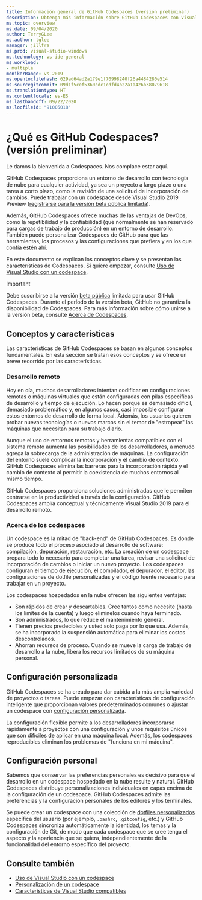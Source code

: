 ```yaml
---
title: Información general de GitHub Codespaces (versión preliminar)
description: Obtenga más información sobre GitHub Codespaces con Visual Studio y cómo puede ayudar a ampliar su entorno de desarrollo a la nube.
ms.topic: overview
ms.date: 09/04/2020
author: TerryGLee
ms.author: tglee
manager: jillfra
ms.prod: visual-studio-windows
ms.technology: vs-ide-general
ms.workload:
- multiple
monikerRange: vs-2019
ms.openlocfilehash: 629ad64ad2a179e1f70998240f26a4484280e514
ms.sourcegitcommit: 09d1f5cef5360cdc1cdfd4b22a1a426b38079618
ms.translationtype: HT
ms.contentlocale: es-ES
ms.lasthandoff: 09/22/2020
ms.locfileid: "91005018"
---
```

# <a name="what-is-github-codespaces-preview"></a>¿Qué es GitHub Codespaces? (versión preliminar)

Le damos la bienvenida a Codespaces. Nos complace estar aquí.

GitHub Codespaces proporciona un entorno de desarrollo con tecnología de nube para cualquier actividad, ya sea un proyecto a largo plazo o una tarea a corto plazo, como la revisión de una solicitud de incorporación de cambios. Puede trabajar con un codespace desde Visual Studio 2019 Preview ([registrarse para la versión beta pública limitada](https://github.com/features/codespaces/signup-vs)).

Además, GitHub Codespaces ofrece muchas de las ventajas de DevOps, como la repetibilidad y la confiabilidad (que normalmente se han reservado para cargas de trabajo de producción) en un entorno de desarrollo. También puede personalizar Codespaces de GitHub para que las herramientas, los procesos y las configuraciones que prefiera y en los que confía estén ahí.

En este documento se explican los conceptos clave y se presentan las características de Codespaces. Si quiere empezar, consulte [Uso de Visual Studio con un codespace](use-visual-studio-with-codespaces.md).

> [!IMPORTANT]
> Debe suscribirse a la versión [beta pública](https://github.com/features/codespaces/signup-vs) limitada para usar GitHub Codespaces. Durante el período de la versión beta, GitHub no garantiza la disponibilidad de Codespaces. Para más información sobre cómo unirse a la versión beta, consulte [Acerca de Codespaces](https://docs.github.com/github/developing-online-with-codespaces/about-codespaces#joining-the-beta).

## <a name="concepts-and-features"></a>Conceptos y características

Las características de GitHub Codespaces se basan en algunos conceptos fundamentales. En esta sección se tratan esos conceptos y se ofrece un breve recorrido por las características.

### <a name="remote-development"></a>Desarrollo remoto

Hoy en día, muchos desarrolladores intentan codificar en configuraciones remotas o máquinas virtuales que están configuradas con pilas específicas de desarrollo y tiempo de ejecución. Lo hacen porque es demasiado difícil, demasiado problemático y, en algunos casos, casi imposible configurar estos entornos de desarrollo de forma local. Además, los usuarios quieren probar nuevas tecnologías o nuevos marcos sin el temor de "estropear" las máquinas que necesitan para su trabajo diario.

Aunque el uso de entornos remotos y herramientas compatibles con el sistema remoto aumenta las posibilidades de los desarrolladores, a menudo agrega la sobrecarga de la administración de máquinas. La configuración del entorno suele complicar la incorporación y el cambio de contexto. GitHub Codespaces elimina las barreras para la incorporación rápida y el cambio de contexto al permitir la coexistencia de muchos entornos al mismo tiempo. 

GitHub Codespaces proporciona soluciones administradas que le permiten centrarse en la productividad a través de la configuración. GitHub Codespaces amplía conceptual y técnicamente Visual Studio 2019 para el desarrollo remoto. 

### <a name="about-codespaces"></a>Acerca de los codespaces

Un codespace es la mitad de "back-end" de GitHub Codespaces. Es donde se produce todo el proceso asociado al desarrollo de software: compilación, depuración, restauración, etc. La creación de un codespace prepara todo lo necesario para completar una tarea, revisar una solicitud de incorporación de cambios o iniciar un nuevo proyecto. Los codespaces configuran el tiempo de ejecución, el compilador, el depurador, el editor, las configuraciones de dotfile personalizadas y el código fuente necesario para trabajar en un proyecto.

Los codespaces hospedados en la nube ofrecen las siguientes ventajas:

- Son rápidos de crear y descartables. Cree tantos como necesite (hasta los límites de la cuenta) y luego elimínelos cuando haya terminado.
- Son administrados, lo que reduce el mantenimiento general.
- Tienen precios predecibles y usted solo paga por lo que usa. Además, se ha incorporado la suspensión automática para eliminar los costos descontrolados.
- Ahorran recursos de proceso. Cuando se mueve la carga de trabajo de desarrollo a la nube, libera los recursos limitados de su máquina personal.

## <a name="custom-configuration"></a>Configuración personalizada

GitHub Codespaces se ha creado para dar cabida a la más amplia variedad de proyectos o tareas. Puede empezar con características de configuración inteligente que proporcionan valores predeterminados comunes o ajustar un codespace con [configuración personalizada](customize-codespaces.md).

La configuración flexible permite a los desarrolladores incorporarse rápidamente a proyectos con una configuración y unos requisitos únicos que son difíciles de aplicar en una máquina local. Además, los codespaces reproducibles eliminan los problemas de "funciona en mi máquina".

## <a name="personal-configuration"></a>Configuración personal

Sabemos que conservar las preferencias personales es decisivo para que el desarrollo en un codespace hospedado en la nube resulte y natural. GitHub Codespaces distribuye personalizaciones individuales en capas encima de la configuración de un codespace. GitHub Codespaces admite las preferencias y la configuración personales de los editores y los terminales.

Se puede crear un codespace con una colección de [dotfiles personalizados](https://docs.github.com/github/developing-online-with-codespaces/personalizing-codespaces-for-your-account) específica del usuario (por ejemplo, `.bashrc`, `.gitconfig`, etc.) y GitHub Codespaces sincroniza automáticamente la identidad, los temas y la configuración de Git, de modo que cada codespace que se cree tenga el aspecto y la apariencia que se quiera, independientemente de la funcionalidad del entorno específico del proyecto.

## <a name="see-also"></a>Consulte también

* [Uso de Visual Studio con un codespace](use-visual-studio-with-codespaces.md)
* [Personalización de un codespace](customize-codespaces.md)
* [Características de Visual Studio compatibles](supported-features-codespaces.md)
